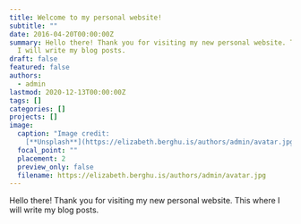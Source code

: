 ```yaml
---
title: Welcome to my personal website!
subtitle: ""
date: 2016-04-20T00:00:00Z
summary: Hello there! Thank you for visiting my new personal website. This where
  I will write my blog posts.
draft: false
featured: false
authors:
  - admin
lastmod: 2020-12-13T00:00:00Z
tags: []
categories: []
projects: []
image:
  caption: "Image credit:
    [**Unsplash**](https://elizabeth.berghu.is/authors/admin/avatar.jpg)"
  focal_point: ""
  placement: 2
  preview_only: false
  filename: https://elizabeth.berghu.is/authors/admin/avatar.jpg
---
```

Hello there! Thank you for visiting my new personal website. This where I will write my blog posts.